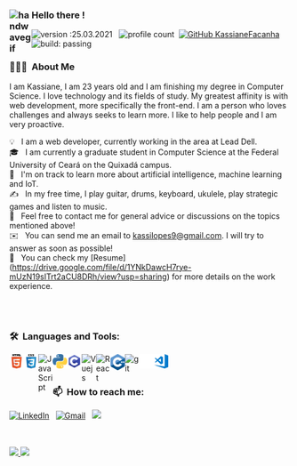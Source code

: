 
###  <img alt="handwavegif" src="https://user-images.githubusercontent.com/39513876/112366216-8cfe7400-8cfe-11eb-8116-7d3dbae20e97.gif" width='40' align="left"/>Hello there !


![version :25.03.2021](https://img.shields.io/badge/version-25.03.2021-informational) &nbsp;
![profile count](https://komarev.com/ghpvc/?username=AbhishekSinghDhadwal&color=red)&nbsp;
[![GitHub KassianeFacanha](https://img.shields.io/github/followers/kassianefacanha?label=follow&style=social)](https://github.com/kassianefacanha)&nbsp;
![build: passing](https://img.shields.io/badge/build-passing-success)
<br/>

### 👨🏻‍💻 &nbsp;About Me

I am Kassiane, I am 23 years old and I am finishing my degree in Computer Science. I love technology and its fields of study. My greatest affinity is with web development, more specifically the front-end. I am a person who loves challenges and always seeks to learn more. I like to help people and I am very proactive.

💡  &nbsp; I am a web developer, currently working in the area at Lead Dell. \
🎓 &nbsp; I am currently a graduate student in Computer Science at the Federal University of Ceará on the Quixadá campus. \
🌱 &nbsp; I'm on track to learn more about artificial intelligence, machine learning and IoT. \
✍️ &nbsp; In my free time, I play guitar, drums, keyboard, ukulele, play strategic games and listen to music. \
💬 &nbsp; Feel free to contact me for general advice or discussions on the topics mentioned above! \
✉️ &nbsp; You can send me an email to kassilopes9@gmail.com. I will try to answer as soon as possible! \
📄 &nbsp; You can check my [Resume] (https://drive.google.com/file/d/1YNkDawcH7rye-mUzN19sITrt2aCU8DRh/view?usp=sharing) for more details on the work experience.


<br />
<br />

### 🛠 &nbsp;Languages and Tools:

<a href="https://www.w3.org/html/" target="_blank"><img align="left" alt="HTML5" width="26px" src="https://raw.githubusercontent.com/github/explore/80688e429a7d4ef2fca1e82350fe8e3517d3494d/topics/html/html.png" /></a>
<a href="https://www.w3schools.com/css/" target="_blank"><img align="left" alt="CSS3" width="26px" src="https://raw.githubusercontent.com/github/explore/80688e429a7d4ef2fca1e82350fe8e3517d3494d/topics/css/css.png" /></a>
<img align="left" alt="JavaScript" width="26px" src="https://w1.pngwing.com/pngs/951/574/png-transparent-react-logo-javascript-redux-vuejs-angular-angularjs-expressjs-front-and-back-ends.png" />
<a href="https://www.python.org" target="_blank"> <img align="left" alt="Python" width="26px" src="https://github.com/Aakarsh-B/trying-repos/blob/master/python-5.svg?raw=true"/> </a>
<a href="https://www.cprogramming.com/" target="_blank"> <img align="left" alt="C" width="26px" src="https://github.com/Aakarsh-B/trying-repos/blob/master/c-programming.png"/> </a>
<img align="left" alt="Vuejs" width="26px" src="https://012.vuejs.org/images/logo.png" />
<img align="left" alt="React" width="26px" src="https://cdn.iconscout.com/icon/free/png-512/react-1-282599.png" />
<a href="https://www.w3schools.com/cpp/" target="_blank"> <img align="left" alt="C++" width="26px" src="https://github.com/Aakarsh-B/trying-repos/blob/master/c++.png"/> </a>
<a href="https://git-scm.com/" target="_blank"> <img align="left" alt="git" width="26px" src="https://www.vectorlogo.zone/logos/git-scm/git-scm-icon.svg"/> </a>
<img align="left" alt="GitHub" width="26px" src="https://github.com/Aakarsh-B/trying-repos/blob/master/github.svg" />
<img align="left" alt="Visual Studio Code" width="26px" src="https://raw.githubusercontent.com/github/explore/80688e429a7d4ef2fca1e82350fe8e3517d3494d/topics/visual-studio-code/visual-studio-code.png" />






<br />
<br />


### 📫 &nbsp;How to reach me:

<a href="https://www.linkedin.com/in/kassiane-fa%C3%A7anha-133727197/"><img alt="LinkedIn" src="https://img.shields.io/badge/linkedin%20-%230077B5.svg?&style=flat&logo=linkedin&logoColor=white"/></a> &nbsp;
<a href="mailto:kassikaka9@gmail.com"><img alt="Gmail" src="https://img.shields.io/badge/Gmail-D14836?style=flat&logo=gmail&logoColor=white" /></a> &nbsp;
<a href="https://www.instagram.com/kassianefacanha/"><img src="https://img.shields.io/badge/-@kassianefacanha-E4405F?style=flat&logo=Instagram&logoColor=white"/></a> &nbsp;
 
<br />
<br />
<div>
  <a href="https://github.com/kassianefacanha">
  <img height="180em" src="https://github-readme-stats.vercel.app/api?username=kassianefacanha&show_icons=true&theme=dracula&include_all_commits=true&count_private=true"/>
  <img height="180em" src="https://github-readme-stats.vercel.app/api/top-langs/?username=kassianefacanha&layout=compact&langs_count=16&theme=dracula"/>
<div>
